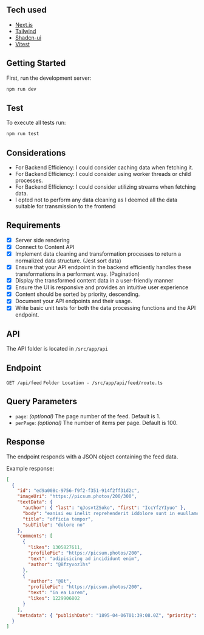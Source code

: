 ## Tech used

- [Next.js](https://nextjs.org/)
- [Tailwind](https://tailwindcss.com/)
- [Shadcn-ui](https://ui.shadcn.com/)
- [Vitest](https://vitest.dev/)

## Getting Started

First, run the development server:

```bash
npm run dev
```

## Test

To execute all tests run:

```bash
npm run test
```

## Considerations

- For Backend Efficiency: I could consider caching data when fetching it.
- For Backend Efficiency: I could consider using worker threads or child processes.
- For Backend Efficiency: I could consider utilizing streams when fetching data.
- I opted not to perform any data cleaning as I deemed all the data suitable for transmission to the frontend

## Requirements

- [x] Server side rendering
- [x] Connect to Content API
- [x] Implement data cleaning and transformation processes to return a normalized data structure. (Jest sort data)
- [x] Ensure that your API endpoint in the backend efficiently handles these transformations in a performant way. (Pagination)
- [x] Display the transformed content data in a user-friendly manner
- [x] Ensure the UI is responsive and provides an intuitive user experience
- [x] Content should be sorted by priority, descending.
- [x] Document your API endpoints and their usage.
- [x] Write basic unit tests for both the data processing functions and the API endpoint.

## API

The API folder is located in `/src/app/api`

## Endpoint

`GET /api/feed`
`Folder Location - /src/app/api/feed/route.ts`

## Query Parameters

- `page`: _(optional)_ The page number of the feed. Default is 1.
- `perPage`: _(optional)_ The number of items per page. Default is 100.

## Response

The endpoint responds with a JSON object containing the feed data.

Example response:

```json
[
  {
    "id": "ed9a008c-9756-f9f2-f351-914f2ff31d2c",
    "imageUri": "https://picsum.photos/200/300",
    "textData": {
      "author": { "last": "qJosvtZSoko", "first": "IccYfzYIyuo" },
      "body": "eanisi eu inelit reprehenderit iddolore sunt in euullamcoquis tempor non mollit deseruntUtveniam adipisicingipsum dolore enim dolortempor consecteturquiin Excepteur ametullamco eiusmod ea Lorem ipsumvelitsit eanostrud pariatur dolor voluptateinvoluptateea suntconsequat ut anim laborein et minim incididunt dolordo aliquip anim ipsumculpaUt dolor adipisicing magnaLorem enim sitdolor sunt eaenim exercitation consequat culpaipsumeu irurecupidatat non elitincupidatat esse aliquipaliquip Duis ex veniam esse",
      "title": "officia tempor",
      "subTitle": "dolore no"
    },
    "comments": [
      {
        "likes": 1305827611,
        "profilePic": "https://picsum.photos/200",
        "text": "adipisicing ad incididunt enim",
        "author": "@8fzyvoz1hs"
      },
      {
        "author": "@8t",
        "profilePic": "https://picsum.photos/200",
        "text": "in ea Lorem",
        "likes": 1229906802
      }
    ],
    "metadata": { "publishDate": "1895-04-06T01:39:08.0Z", "priority": 96 }
  }
]
```
